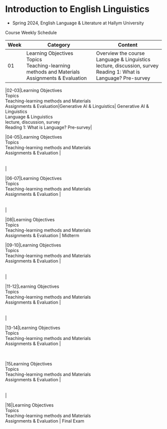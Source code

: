 # Introduction to English Linguistics 
- Spring 2024, English Language & Literature at Hallym University


Course Weekly Schedule

|Week|Category|Content|
|------|---|---|
|01|Learning Objectives <br/> Topics <br/> Teaching-learning methods and Materials <br/> Assignments & Evaluation |Overview the course <br/> Language & Linguistics <br/> lecture, discussion, survey <br/> Reading 1: What is Language? Pre-survey|

|02-03|Learning Objectives<br/> Topics <br/> Teaching-learning methods and Materials <br/> Assignments & Evaluation|Generative AI & Linguistics| Generative AI & Linguistics <br/>  Language & Linguistics <br/> lecture, discussion, survey <br/> Reading 1: What is Language? Pre-survey|

|04-05|Learning Objectives <br/> Topics <br/> Teaching-learning methods and Materials <br/> Assignments & Evaluation |         <br/>              <br/>             <br/>  |

|06-07|Learning Objectives <br/> Topics <br/> Teaching-learning methods and Materials <br/> Assignments & Evaluation |           <br/>              <br/>             <br/>  |

|08|Learning Objectives <br/> Topics <br/> Teaching-learning methods and Materials <br/> Assignments & Evaluation | Midterm  

|09-10|Learning Objectives <br/> Topics <br/> Teaching-learning methods and Materials <br/> Assignments & Evaluation |           <br/>              <br/>             <br/>     |

|11-12|Learning Objectives <br/> Topics <br/> Teaching-learning methods and Materials <br/> Assignments & Evaluation |           <br/>              <br/>             <br/>     |

|13-14|Learning Objectives <br/> Topics <br/> Teaching-learning methods and Materials <br/> Assignments & Evaluation |           <br/>              <br/>             <br/>    


|15Learning Objectives <br/> Topics <br/> Teaching-learning methods and Materials <br/> Assignments & Evaluation |           <br/>              <br/>             <br/>   |

|16|Learning Objectives <br/> Topics <br/> Teaching-learning methods and Materials <br/> Assignments & Evaluation | Final Exam 
